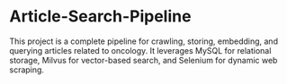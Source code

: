 # Article-Search-Pipeline
This project is a complete pipeline for crawling, storing, embedding, and querying articles related to oncology. It leverages MySQL for relational storage, Milvus for vector-based search, and Selenium for dynamic web scraping.
